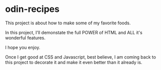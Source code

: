 # odin-recipes
This project is about how to make some of my favorite foods.

In this project, I'll demonstate the full POWER of HTML and ALL it's wonderful features.

I hope you enjoy.

Once I get good at CSS and Javascript, best believe, I am coming back to this project
to decorate it and make it even better than it already is.